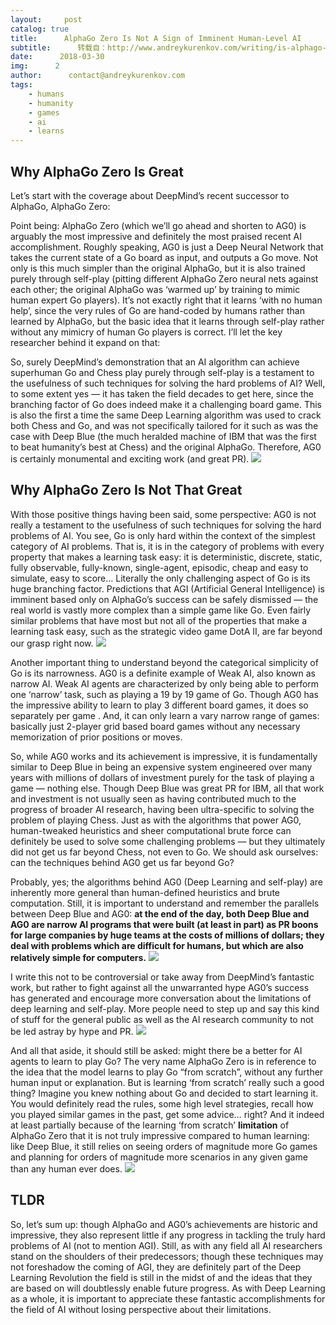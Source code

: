 ```yaml
---
layout:     post
catalog: true
title:      AlphaGo Zero Is Not A Sign of Imminent Human-Level AI
subtitle:      转载自：http://www.andreykurenkov.com/writing/is-alphago-zero-overrated/
date:      2018-03-30
img:      2
author:      contact@andreykurenkov.com
tags:
    - humans
    - humanity
    - games
    - ai
    - learns
---
```


## Why AlphaGo Zero Is Great

Let’s start with the coverage about DeepMind’s recent successor to AlphaGo, AlphaGo Zero:

Point being: AlphaGo Zero (which we’ll go ahead and shorten to AG0) is arguably the most impressive and definitely the most praised recent AI accomplishment. Roughly speaking, AG0 is just a Deep Neural Network that takes the current state of a Go board as input, and outputs a Go move. Not only is this much simpler than the original AlphaGo, but it is also trained purely through self-play (pitting different AlphaGo Zero neural nets against each other; the original AlphaGo was ‘warmed up’ by training to mimic human expert Go players). It’s not exactly right that it learns ‘with no human help’, since the very rules of Go are hand-coded by humans rather than learned by AlphaGo, but the basic idea that it learns through self-play rather without any mimicry of human Go players is correct. I’ll let the key researcher behind it expand on that:

So, surely DeepMind’s demonstration that an AI algorithm can achieve superhuman Go and Chess play purely through self-play is a testament to the usefulness of such techniques for solving the hard problems of AI? Well, to some extent yes — it has taken the field decades to get here, since the branching factor of Go does indeed make it a challenging board game. This is also the first a time the same Deep Learning algorithm was used to crack both Chess and Go, and was not specifically tailored for it such as was the case with Deep Blue (the much heralded machine of IBM that was the first to beat humanity’s best at Chess) and the original AlphaGo. Therefore, AG0 is certainly monumental and exciting work (and great PR).
![](http://www.andreykurenkov.com/content/editorials/images/is-alphago-zero-overrated/history.png)


## Why AlphaGo Zero Is Not That Great

With those positive things having been said, some perspective: AG0 is not really a testament to the usefulness of such techniques for solving the hard problems of AI. You see, Go is only hard within the context of the simplest category of AI problems. That is, it is in the category of problems with every property that makes a learning task easy: it is deterministic, discrete, static, fully observable, fully-known, single-agent, episodic, cheap and easy to simulate, easy to score… Literally the only challenging aspect of Go is its huge branching factor. Predictions that AGI (Artificial General Intelligence) is imminent based only on AlphaGo’s success can be safely dismissed — the real world is vastly more complex than a simple game like Go. Even fairly similar problems that have most but not all of the properties that make a learning task easy, such as the strategic video game DotA II, are far beyond our grasp right now.
![](http://www.andreykurenkov.com/content/editorials/images/is-alphago-zero-overrated/venn.svg)


Another important thing to understand beyond the categorical simplicity of Go is its narrowness. AG0 is a definite example of Weak AI, also known as narrow AI. Weak AI agents are characterized by only being able to perform one ‘narrow’ task, such as playing a 19 by 19 game of Go. Though AG0 has the impressive ability to learn to play 3 different board games, it does so separately per game . And, it can only learn a vary narrow range of games: basically just 2-player grid based board games without any necessary memorization of prior positions or moves.

So, while AG0 works and its achievement is impressive, it is fundamentally similar to Deep Blue in being an expensive system engineered over many years with millions of dollars of investment purely for the task of playing a game — nothing else. Though Deep Blue was great PR for IBM, all that work and investment is not usually seen as having contributed much to the progress of broader AI research, having been ultra-specific to solving the problem of playing Chess. Just as with the algorithms that power AG0, human-tweaked heuristics and sheer computational brute force can definitely be used to solve some challenging problems — but they ultimately did not get us far beyond Chess, not even to Go. We should ask ourselves: can the techniques behind AG0 get us far beyond Go?

Probably, yes; the algorithms behind AG0 (Deep Learning and self-play) are inherently more general than human-defined heuristics and brute computation. Still, it is important to understand and remember the parallels between Deep Blue and AG0: **at the end of the day, both Deep Blue and AG0 are narrow AI programs that were built (at least in part) as PR boons for large companies by huge teams at the costs of millions of dollars; they deal with problems which are difficult for humans, but which are also relatively simple for computers.**
![](http://www.andreykurenkov.com/content/editorials/images/is-alphago-zero-overrated/ibm.png)


I write this not to be controversial or take away from DeepMind’s fantastic work, but rather to fight against all the unwarranted hype AG0’s success has generated and encourage more conversation about the limitations of deep learning and self-play. More people need to step up and say this kind of stuff for the general public as well as the AI research community to not be led astray by hype and PR.
![](http://www.andreykurenkov.com/content/editorials/images/is-alphago-zero-overrated/hype.png)


And all that aside, it should still be asked: might there be a better for AI agents to learn to play Go? The very name AlphaGo Zero is in reference to the idea that the model learns to play Go “from scratch”, without any further human input or explanation. But is learning ‘from scratch’ really such a good thing? Imagine you knew nothing about Go and decided to start learning it. You would definitely read the rules, some high level strategies, recall how you played similar games in the past, get some advice… right? And it indeed at least partially because of the learning ‘from scratch’ **limitation** of AlphaGo Zero that it is not truly impressive compared to human learning: like Deep Blue, it still relies on seeing orders of magnitude more Go games and planning for orders of magnitude more scenarios in any given game than any human ever does.
![](http://www.andreykurenkov.com/content/editorials/images/is-alphago-zero-overrated/go_gif.gif)


## TLDR

So, let’s sum up: though AlphaGo and AG0’s achievements are historic and impressive, they also represent little if any progress in tackling the truly hard problems of AI (not to mention AGI). Still, as with any field all AI researchers stand on the shoulders of their predecessors; though these techniques may not foreshadow the coming of AGI, they are definitely part of the Deep Learning Revolution the field is still in the midst of and the ideas that they are based on will doubtlessly enable future progress. As with Deep Learning as a whole, it is important to appreciate these fantastic accomplishments for the field of AI without losing perspective about their limitations.
